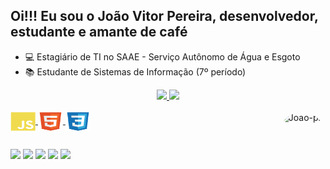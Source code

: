 ## Oi!!! Eu sou o João Vitor Pereira, desenvolvedor, estudante e amante de café

- 💻 Estagiário de TI no SAAE - Serviço Autônomo de Água e Esgoto
- 📚 Estudante de Sistemas de Informação (7º período)

<div align="center">
  <a href="https://github.com/jovispereira">
  <img height="170em" src="https://github-readme-stats.vercel.app/api?username=jovispereira&show_icons=true&theme=outrun&include_all_commits=true&count_private=true"/>
  <img height="170em" src="https://github-readme-stats.vercel.app/api/top-langs/?username=jovispereira&layout=compact&langs_count=7&theme=outrun"/>
</div>
<div style="display: inline_block"><br>
  <img align="center" alt="Joao-Js" height="30" width="40" src="https://raw.githubusercontent.com/devicons/devicon/master/icons/javascript/javascript-plain.svg">
  <img align="center" alt="Joao-HTML" height="30" width="40" src="https://raw.githubusercontent.com/devicons/devicon/master/icons/html5/html5-original.svg">
  <img align="center" alt="Joao-CSS" height="30" width="40" src="https://raw.githubusercontent.com/devicons/devicon/master/icons/css3/css3-original.svg">
  <img align="right" alt="Joao-pic" height="150" style="border-radius:50px;" src="https://cdn.discordapp.com/attachments/955583147272183828/959436512381001758/download20220405095720.png">
</div>

##
  
<div> 
   <a href="https://www.linkedin.com/in/jovispereira/" target="_blank"><img src="https://img.shields.io/badge/-LinkedIn-%230077B5?style=for-the-badge&logo=linkedin&logoColor=white" target="_blank"></a>
  <a href="https://www.instagram.com/jovispereira/" target="_blank"><img src="https://img.shields.io/badge/-Instagram-%23E4405F?style=for-the-badge&logo=instagram&logoColor=white" target="_blank"></a>
  <a href="https://api.whatsapp.com/send?phone=5535991379308" target="_blank"><img src="https://img.shields.io/badge/WhatsApp-25D366?style=for-the-badge&logo=whatsapp&logoColor=white" target="_blank"></a>
  <a href = "mailto:contatojovispereira@gmail.com"><img src="https://img.shields.io/badge/Gmail-D14836?style=for-the-badge&logo=gmail&logoColor=white" target="_blank"></a>
  <a href="https://steamcommunity.com/id/borcke" target="_blank"><img src="https://img.shields.io/badge/Steam-000000?style=for-the-badge&logo=steam&logoColor=white" target="_blank"></a> 

</div>
